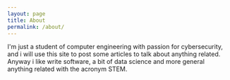 ```yaml
---
layout: page
title: About
permalink: /about/
---
```


I'm just a student of computer engineering with passion for cybersecurity, and i will use this site to post some articles to talk
about anything related.
Anyway i like write software, a bit of data science and more general anything related with the acronym STEM.
